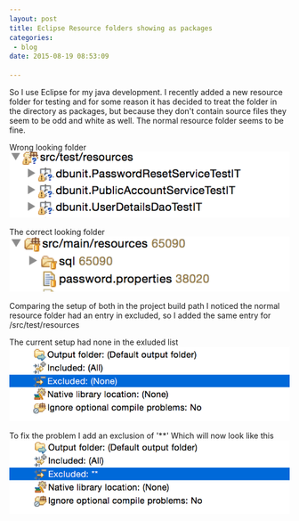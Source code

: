 ```yaml
---
layout: post
title: Eclipse Resource folders showing as packages
categories: 
 - blog
date: 2015-08-19 08:53:09

---
```


So I use Eclipse for my java development.  I recently added a new resource folder for testing and for some reason it has decided to treat the folder in the directory as packages, but because they don't contain source files they seem to be odd and white as well.  The normal resource folder seems to be fine.

Wrong looking folder
![Wrong resources](/assets/img/eclipse-resource-folders-showing-as-packages/wrong_test_resources.png)

The correct looking folder
![Correct resources](/assets/img/eclipse-resource-folders-showing-as-packages/normal_resources.png)

Comparing the setup of both in the project build path I noticed the normal resource folder had an entry in excluded, so I added the same entry for /src/test/resources

The current setup had none in the exluded list
![Build path](/assets/img/eclipse-resource-folders-showing-as-packages/build_path_test_resources.png)

To fix the problem I add an exclusion of '**'
Which will now look like this
![New Build Path](/assets/img/eclipse-resource-folders-showing-as-packages/build_path_test_resources_exclusion.png)

